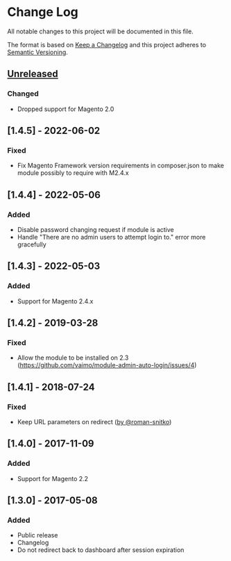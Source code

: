 # Change Log
All notable changes to this project will be documented in this file.

The format is based on [Keep a Changelog](http://keepachangelog.com/)
and this project adheres to [Semantic Versioning](http://semver.org/).

## [Unreleased]
### Changed 

- Dropped support for Magento 2.0

## [1.4.5] - 2022-06-02
### Fixed

- Fix Magento Framework version requirements in composer.json to make module possibly to require with M2.4.x

## [1.4.4] - 2022-05-06
### Added

- Disable password changing request if module is active
- Handle "There are no admin users to attempt login to." error more gracefully

## [1.4.3] - 2022-05-03
### Added 

- Support for Magento 2.4.x 

## [1.4.2] - 2019-03-28
### Fixed

- Allow the module to be installed on 2.3 (https://github.com/vaimo/module-admin-auto-login/issues/4)

## [1.4.1] - 2018-07-24
### Fixed

- Keep URL parameters on redirect ([by @roman-snitko](https://github.com/vaimo/module-admin-auto-login/pull/3))

## [1.4.0] - 2017-11-09
### Added

- Support for Magento 2.2

## [1.3.0] - 2017-05-08
### Added
- Public release
- Changelog
- Do not redirect back to dashboard after session expiration

[Unreleased]: https://github.com/vaimo/module-admin-auto-login/compare/v1.3.0...HEAD
